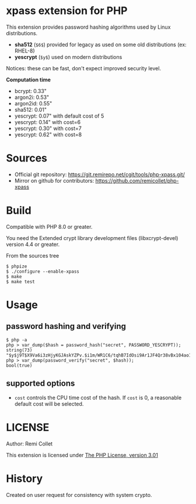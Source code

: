 # xpass extension for PHP

This extension provides password hashing algorithms used by Linux distributions.

* **sha512** (`$6$`) provided for legacy as used on some old distributions (ex: RHEL-8)
* **yescrypt** (`$y$`) used on modern distributions

Notices: these can be fast, don't expect improved security level.

**Computation time**

* bcrypt: 0.33"
* argon2i: 0.53"
* argon2id: 0.55"
* sha512: 0.01"
* yescrypt: 0.07" with default cost of 5
* yescrypt: 0.14" with cost=6
* yescrypt: 0.30" with cost=7
* yescrypt: 0.62" with cost=8

# Sources

* Official git repository: https://git.remirepo.net/cgit/tools/php-xpass.git/
* Mirror on github for contributors: https://github.com/remicollet/php-xpass

# Build

Compatible with PHP 8.0 or greater.

You need the Extended crypt library development files (libxcrypt-devel)
version 4.4 or greater.

From the sources tree

    $ phpize
    $ ./configure --enable-xpass
    $ make
    $ make test

# Usage

## password hashing and verifying

    $ php -a
    php > var_dump($hash = password_hash("secret", PASSWORD_YESCRYPT));
    string(73) "$y$j9T$X9Va6i3zHjyKGJAskYZPv.$i1m/WR1C6/tqhB7IdOsi9Ar1JF4Qr38vBx104ao1OS5"
    php > var_dump(password_verify("secret", $hash));
    bool(true)

## supported options

* `cost` controls the CPU time cost of the hash. If `cost` is 0, a reasonable default cost will be selected.

# LICENSE

Author: Remi Collet

This extension is licensed under [The PHP License, version 3.01](http://www.php.net/license/3_01.txt)

# History

Created on user request for consistency with system crypto.
